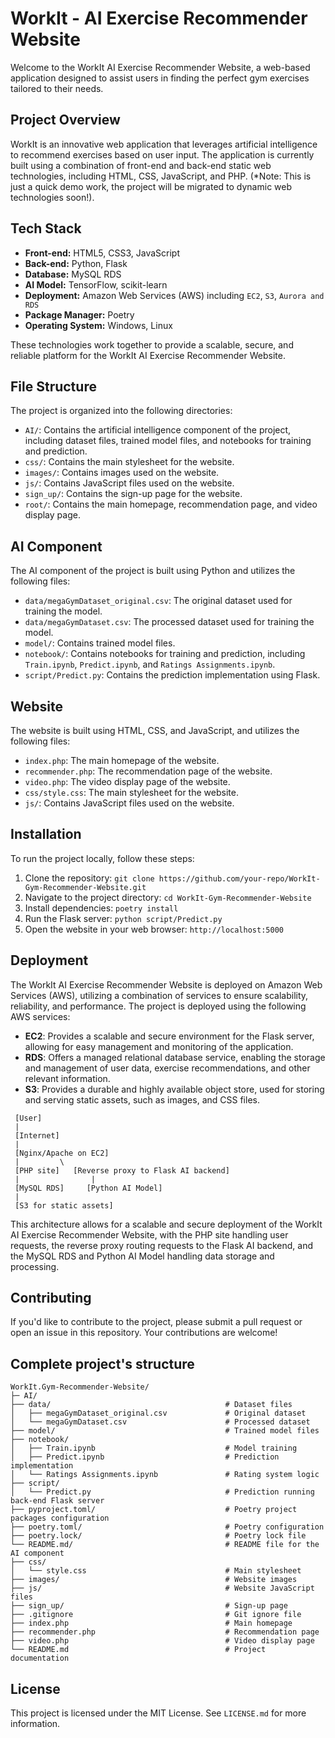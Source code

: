 # WorkIt - AI Exercise Recommender Website

Welcome to the WorkIt AI Exercise Recommender Website, a web-based application designed to assist users in finding the perfect gym exercises tailored to their needs.

## Project Overview

WorkIt is an innovative web application that leverages artificial intelligence to recommend exercises based on user input. The application is currently built using a combination of front-end and back-end static web technologies, including HTML, CSS, JavaScript, and PHP. (*Note: This is just a quick demo work, the project will be migrated to dynamic web technologies soon!).

## Tech Stack

* **Front-end:** HTML5, CSS3, JavaScript
* **Back-end:** Python, Flask
* **Database:** MySQL RDS
* **AI Model:** TensorFlow, scikit-learn
* **Deployment:** Amazon Web Services (AWS) including `EC2`, `S3`, `Aurora and RDS`
* **Package Manager:** Poetry
* **Operating System:** Windows, Linux

These technologies work together to provide a scalable, secure, and reliable platform for the WorkIt AI Exercise Recommender Website.

## File Structure

The project is organized into the following directories:

* `AI/`: Contains the artificial intelligence component of the project, including dataset files, trained model files, and notebooks for training and prediction.
* `css/`: Contains the main stylesheet for the website.
* `images/`: Contains images used on the website.
* `js/`: Contains JavaScript files used on the website.
* `sign_up/`: Contains the sign-up page for the website.
* `root/`: Contains the main homepage, recommendation page, and video display page.

## AI Component

The AI component of the project is built using Python and utilizes the following files:

* `data/megaGymDataset_original.csv`: The original dataset used for training the model.
* `data/megaGymDataset.csv`: The processed dataset used for training the model.
* `model/`: Contains trained model files.
* `notebook/`: Contains notebooks for training and prediction, including `Train.ipynb`, `Predict.ipynb`, and `Ratings Assignments.ipynb`.
* `script/Predict.py`: Contains the prediction implementation using Flask.

## Website

The website is built using HTML, CSS, and JavaScript, and utilizes the following files:

* `index.php`: The main homepage of the website.
* `recommender.php`: The recommendation page of the website.
* `video.php`: The video display page of the website.
* `css/style.css`: The main stylesheet for the website.
* `js/`: Contains JavaScript files used on the website.

## Installation

To run the project locally, follow these steps:

1. Clone the repository: `git clone https://github.com/your-repo/WorkIt-Gym-Recommender-Website.git`
2. Navigate to the project directory: `cd WorkIt-Gym-Recommender-Website`
3. Install dependencies: `poetry install`
4. Run the Flask server: `python script/Predict.py`
5. Open the website in your web browser: `http://localhost:5000`

## Deployment

The WorkIt AI Exercise Recommender Website is deployed on Amazon Web Services (AWS), utilizing a combination of services to ensure scalability, reliability, and performance. The project is deployed using the following AWS services:

* **EC2**: Provides a scalable and secure environment for the Flask server, allowing for easy management and monitoring of the application.
* **RDS**: Offers a managed relational database service, enabling the storage and management of user data, exercise recommendations, and other relevant information.
* **S3**: Provides a durable and highly available object store, used for storing and serving static assets, such as images, and CSS files.

```
 [User]
 |
 [Internet]
 |
 [Nginx/Apache on EC2]
 |         \
 [PHP site]   [Reverse proxy to Flask AI backend]
 |                |
 [MySQL RDS]     [Python AI Model]
 |
 [S3 for static assets]
```

This architecture allows for a scalable and secure deployment of the WorkIt AI Exercise Recommender Website, with the PHP site handling user requests, the reverse proxy routing requests to the Flask AI backend, and the MySQL RDS and Python AI Model handling data storage and processing.

## Contributing

If you'd like to contribute to the project, please submit a pull request or open an issue in this repository. Your contributions are welcome!

## Complete project's structure

```plaintext
WorkIt.Gym-Recommender-Website/
├─ AI/
├── data/                                       # Dataset files
│   ├── megaGymDataset_original.csv             # Original dataset
│   └── megaGymDataset.csv                      # Processed dataset
├── model/                                      # Trained model files
├── notebook/                   
│   ├── Train.ipynb                             # Model training
│   ├── Predict.ipynb                           # Prediction implementation
│   └── Ratings Assignments.ipynb               # Rating system logic
├── script/                     
│   └── Predict.py                              # Prediction running back-end Flask server
├── pyproject.toml/                             # Poetry project packages configuration
├── poetry.toml/                                # Poetry configuration
├── poetry.lock/                                # Poetry lock file
└── README.md/                                  # README file for the AI component
├── css/
│   └── style.css                               # Main stylesheet
├── images/                                     # Website images
├── js/                                         # Website JavaScript files
├── sign_up/                                    # Sign-up page
├── .gitignore                                  # Git ignore file
├── index.php                                   # Main homepage
├── recommender.php                             # Recommendation page
├── video.php                                   # Video display page
└── README.md                                   # Project documentation
```

## License

This project is licensed under the MIT License. See `LICENSE.md` for more information.
